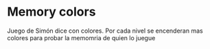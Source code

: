 # Memory colors
Juego de Simón dice con colores.
Por cada nivel se encenderan mas colores para probar la memomria de quien lo juegue
